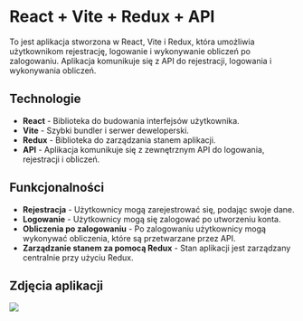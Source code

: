 # React + Vite + Redux + API

To jest aplikacja stworzona w React, Vite i Redux, która umożliwia użytkownikom rejestrację, logowanie i wykonywanie obliczeń po zalogowaniu. Aplikacja komunikuje się z API do rejestracji, logowania i wykonywania obliczeń.

## Technologie

- **React** - Biblioteka do budowania interfejsów użytkownika.
- **Vite** - Szybki bundler i serwer deweloperski.
- **Redux** - Biblioteka do zarządzania stanem aplikacji.
- **API** - Aplikacja komunikuje się z zewnętrznym API do logowania, rejestracji i obliczeń.


## Funkcjonalności

- **Rejestracja** - Użytkownicy mogą zarejestrować się, podając swoje dane.
- **Logowanie** - Użytkownicy mogą się zalogować po utworzeniu konta.
- **Obliczenia po zalogowaniu** - Po zalogowaniu użytkownicy mogą wykonywać obliczenia, które są przetwarzane przez API.
- **Zarządzanie stanem za pomocą Redux** - Stan aplikacji jest zarządzany centralnie przy użyciu Redux.

## Zdjęcia aplikacji
<img src="https://i.postimg.cc/8PV2kfnL/Screenshot-2025-02-15-234544.png">
